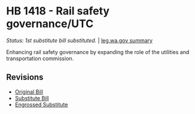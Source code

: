 # HB 1418 - Rail safety governance/UTC
*Status: 1st substitute bill substituted.* | [leg.wa.gov summary](https://app.leg.wa.gov/billsummary?BillNumber=1418&Year=2021)

Enhancing rail safety governance by expanding the role of the utilities and transportation commission.

## Revisions
* [Original Bill](1/)
* [Substitute Bill](S/)
* [Engrossed Substitute](S.E/)
